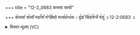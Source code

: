 +++
title = "12-2_0683 कस्त्वा सत्यो"

+++
क꣡स्त्वा꣢ स꣣त्यो꣡ मदा꣢꣯नां꣣ म꣡ꣳहि꣢ष्ठो मत्स꣣द꣡न्ध꣢सः। दृ꣣ढा꣡ चि꣢दा꣣रु꣢जे꣣ व꣡सु꣢ ॥ 12-2:0683 ॥

<details><summary>विस्वर-मूलम् (VC)</summary>

कस्त्वा सत्यो मदानां मꣳहिष्ठो मत्सदन्धसः । दृढा चिदारुजे वसु ॥६८३॥
</details>